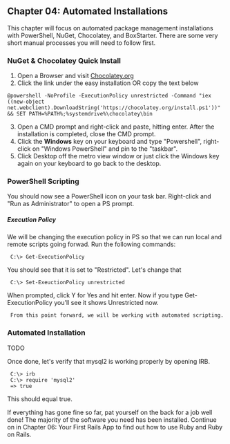 ## Chapter 04:  Automated Installations

This chapter will focus on automated package management installations with PowerShell, NuGet, Chocolatey, and BoxStarter.  There are some very short
manual processes you will need to follow first.

### NuGet & Chocolatey Quick Install

1. Open a Browser and visit [Chocolatey.org](http://chocolatey.org)
2. Click the link under the easy installation OR copy the text below

````
@powershell -NoProfile -ExecutionPolicy unrestricted -Command "iex ((new-object net.webclient).DownloadString('https://chocolatey.org/install.ps1'))" && SET PATH=%PATH%;%systemdrive%\chocolatey\bin
````

3. Open a CMD prompt and right-click and paste, hitting enter.  After the installation is completed, close the CMD prompt.
4. Click the **Windows** key on your keyboard and type "Powershell", right-click on "Windows PowerShell" and pin to the "taskbar".
5. Click Desktop off the metro view window or just click the Windows key again on your keyboard to go back to the desktop.

### PowerShell Scripting

You should now see a PowerShell icon on your task bar.  Right-click and "Run as Administrator" to open a PS prompt.

##### Execution Policy

We will be changing the execution policy in PS so that we can run local and remote scripts going forwad. Run the following commands:

     C:\> Get-ExecutionPolicy

You should see that it is set to "Restricted".  Let's change that

     C:\> Set-ExeuctionPolicy unrestricted

When prompted, click Y for Yes and hit enter.  Now if you type Get-ExecutionPolicy you'll see it shows Unrestricted now.

     From this point forward, we will be working with automated scripting.

### Automated Installation

TODO

Once done, let's verify that mysql2 is working properly by opening IRB.

     C:\> irb
     C:\> require 'mysql2'
     => true

This should equal true.

If everything has gone fine so far, pat yourself on the back for a job well done!  The majority of the software you need has been installed.  Continue on in Chapter 06: Your
First Rails App to find out how to use Ruby and Ruby on Rails.
